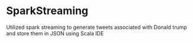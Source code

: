 # SparkStreaming
Utilized spark streaming to generate tweets associated with Donald trump and store them in JSON using Scala IDE
